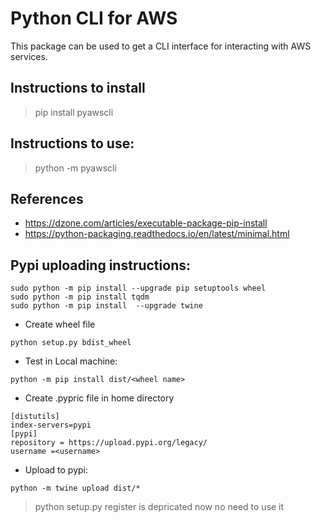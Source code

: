 # Python CLI for AWS

This package can be used to get a CLI interface for interacting with AWS services.

## Instructions to install

> pip install pyawscli

## Instructions to use:

> python -m pyawscli

## References

- https://dzone.com/articles/executable-package-pip-install
- https://python-packaging.readthedocs.io/en/latest/minimal.html

## Pypi uploading instructions:

```
sudo python -m pip install --upgrade pip setuptools wheel
sudo python -m pip install tqdm
sudo python -m pip install  --upgrade twine
```

- Create wheel file

```
python setup.py bdist_wheel
```

- Test in Local machine:
```
python -m pip install dist/<wheel name>
```

- Create .pypric file in home directory

```
[distutils] 
index-servers=pypi
[pypi] 
repository = https://upload.pypi.org/legacy/ 
username =<username>
```


- Upload to pypi:

```
python -m twine upload dist/*
```

> python setup.py register is depricated now no need to use it